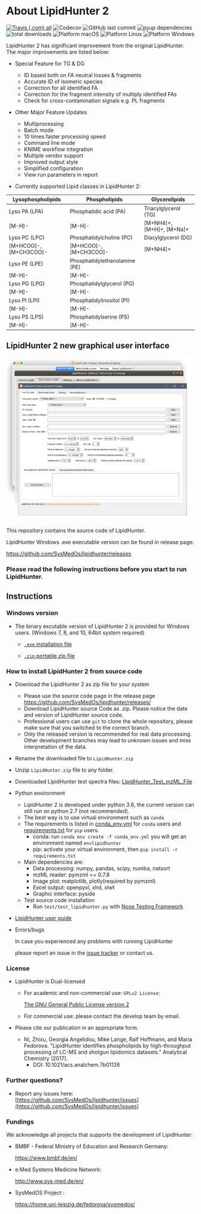 # About LipidHunter 2 #

[![Travis (.com) all](https://img.shields.io/travis/com/ZhixuNi/lipidhunter/master.svg)](https://travis-ci.com/SysMedOs/epiLION)
![Codecov](https://img.shields.io/codecov/c/github/ZhixuNi/lipidhunter.svg)
![GitHub last commit](https://img.shields.io/github/last-commit/ZhixuNi/lipidhunter.svg)
![pyup dependencies](https://pyup.io/repos/github/ZhixuNi/lipidhunter/shield.svg)
![total downloads](https://img.shields.io/github/downloads/SysMedOs/lipidhunter/total.svg?color=orange)
![Platform macOS](https://img.shields.io/badge/Platform-macOS-lightgrey.svg)
![Platform Linux](https://img.shields.io/badge/Platform-Linux-orange.svg)
![Platform Windows](https://img.shields.io/badge/Platform-Windows-blue.svg)

LipidHunter 2 has significant improvement from the original LipidHunter.
The major improvements are listed below:

* Special Feature for TG & DG

    + ID based both on FA neutral losses & fragments
    + Accurate ID of isomeric species
    + Correction for all identified FA
    + Correction for the fragment intensity of multiply identified FAs
    + Check for cross-contamination signals e.g. PL fragments
    
* Other Major Feature Updates

    + Multiprocessing
    + Batch mode
    + 10 times faster processing speed
    + Command line mode
    + KNIME workflow integration
    + Multiple vendor support
    + Improved output style
    + Simplified configuration
    + View run parameters in report
    
* Currently supported Lipid classes in LipidHunter 2:

|  Lysophospholipids     |  Phospholipids                |  Glycerolipids            |
|------------------------|-------------------------------|---------------------------|
| Lyso PA (LPA)          | Phosphatidic acid (PA)        | Triacylglycerol (TG)      |
| [M-H]-                 | [M-H]-                        | [M+NH4]+, [M+H]+, [M+Na]+ |
| Lyso PC (LPC)          | Phosphatidylcholine (PC)      | Diacylglycerol (DG)       |
| [M+HCOO]-, [M+CH3COO]- | [M+HCOO]-, [M+CH3COO]-        | [M+NH4]+                  |
| Lyso PE (LPE)          | Phosphatidylethanolamine (PE) |                           |
| [M-H]-                 | [M-H]-                        |                           |
| Lyso PG (LPG)          | Phosphatidylglycerol (PG)     |                           |
| [M-H]-                 | [M-H]-                        |                           |
| Lyso PI (LPI)          | Phosphatidylinositol (PI)     |                           |
| [M-H]-                 | [M-H]-                        |                           |
| Lyso PS (LPS)          | Phosphatidylserine (PS)       |                           |
| [M-H]-                 | [M-H]-                        |                           |

## LipidHunter 2 new graphical user interface ##
![crossplatform_screenshot.png](doc/img/Hunter2_GUI.png)

This repository contains the source code of LipidHunter.

LipidHunter Windows .exe executable version can be found in release page:

https://github.com/SysMedOs/lipidhunter/releases


### Please read the following instructions before you start to run LipidHunter. ###

## Instructions ##

### Windows version ###

* The binary excutable version of LipidHunter 2 is provided for Windows users. (Windows 7, 8, and 10, 64bit system required)

    + [`.exe` installation file](https://github.com/SysMedOs/lipidhunter/releases/download/LipidHunter2_RC/Lipidhunter2_RC_Setup.exe)
    
    + [`.zip` portable zip file](https://github.com/SysMedOs/lipidhunter/releases/download/LipidHunter2_RC/LipidHunter2_RC.zip)

### How to install LipidHunter 2 from source code ###
* Download the LipidHunter 2 as zip file for your system
    + Please use the source code page in the release page https://github.com/SysMedOs/lipidhunter/releases/
    + Download LipidHunter source Code as .zip. Please notice the date and version of LipidHunter source code.
    + Professional users can use `git` to clone the whole repository, please make sure that you switched to the correct branch.
    + Only the released version is recommended for real data processing. Other development branches may lead to unknown issues and miss interpretation of the data.

* Rename the downloaded file to `LipidHunter.zip`
* Unzip `LipidHunter.zip` file to any folder.
* Downloaded LipidHunter test spectra files: [LipidHunter_Test_mzML_File](https://github.com/SysMedOs/lipidhunter/releases/download/LipidHunter2_RC/TestData.zip)

* Python environment

    + LipidHunter 2 is developed under python 3.6, the current version can still run on python 2.7 (not recommended).
    + The best way is to use virtual environment such as `conda`
    + The requirements is listed in [conda_env.yml](conda_env.yml) for `conda` users and [requirements.txt](requirements.txt) for `pip` users.
        - conda: run `conda env create -f conda_env.yml` you will get an environment named `envlipidhunter` 
        - pip: activate your virtual environment, then `pip install -r requirements.txt`
    + Main dependencies are:
        - Data processing: numpy, pandas, scipy, numba, natsort
        - mzML reader: pymzml == 0.7.8
        - Image plot: matplotlib, plotly(required by pymzml)
        - Excel output: openpyxl, xlrd, xlwt
        - Graphic interface: pyside
    + Test source code installation
        - Run `test/test_lipidhunter.py` with [Nose Testing Framework](https://nose.readthedocs.io/en/latest/)
         

* [LipidHunter user guide](doc/LipidHunter_UserGuide.pdf)


* Errors/bugs
    
    In case you experienced any problems with running LipidHunter
    
    please report an issue in the [issue tracker](https://github.com/SysMedOs/lipidhunter/issues) or contact us.

### License ###

+ LipidHunter is Dual-licensed
    * For academic and non-commercial use: `GPLv2 License`: 
    
        [The GNU General Public License version 2](https://www.gnu.org/licenses/old-licenses/gpl-2.0.en.html)

    * For commercial use: please contact the develop team by email.

+ Please cite our publication in an appropriate form. 
    * Ni, Zhixu, Georgia Angelidou, Mike Lange, Ralf Hoffmann, and Maria Fedorova. "LipidHunter identifies phospholipids by high-throughput processing of LC-MS and shotgun lipidomics datasets." Analytical Chemistry (2017).
        - DOI: 10.1021/acs.analchem.7b01126

### Further questions? ###

* Report any issues here: [https://github.com/SysMedOs/lipidhunter/issues](https://github.com/SysMedOs/lipidhunter/issues)


### Fundings ###
We acknowledge all projects that supports the development of LipidHunter:

+ BMBF - Federal Ministry of Education and Research Germany:

    https://www.bmbf.de/en/

+ e:Med Systems Medicine Network:

    http://www.sys-med.de/en/

+ SysMedOS Project : 

    https://home.uni-leipzig.de/fedorova/sysmedos/

